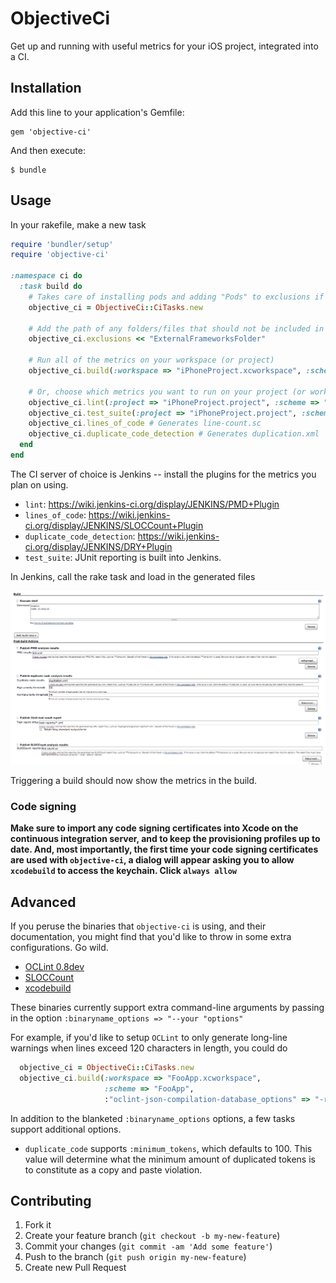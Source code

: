 # ObjectiveCi

Get up and running with useful metrics for your iOS project, integrated into a CI.

## Installation

Add this line to your application's Gemfile:

    gem 'objective-ci'

And then execute:

    $ bundle


## Usage

In your rakefile, make a new task

```ruby
require 'bundler/setup'
require 'objective-ci'

:namespace ci do
  :task build do
    # Takes care of installing pods and adding "Pods" to exclusions if Podfile is detected
    objective_ci = ObjectiveCi::CiTasks.new
    
    # Add the path of any folders/files that should not be included in the metrics
    objective_ci.exclusions << "ExternalFrameworksFolder"
    
    # Run all of the metrics on your workspace (or project)
    objective_ci.build(:workspace => "iPhoneProject.xcworkspace", :scheme => "iPhoneProjectReleaseScheme")
    
    # Or, choose which metrics you want to run on your project (or workspace)
    objective_ci.lint(:project => "iPhoneProject.project", :scheme => "iPhoneProjectReleaseScheme") # Generates lint.xml
    objective_ci.test_suite(:project => "iPhoneProject.project", :scheme => "iPhoneProjectReleaseScheme") # Generates test-reports/*.xml
    objective_ci.lines_of_code # Generates line-count.sc
    objective_ci.duplicate_code_detection # Generates duplication.xml
  end
end
```

The CI server of choice is Jenkins -- install the plugins for the metrics you plan on using.

* `lint`: https://wiki.jenkins-ci.org/display/JENKINS/PMD+Plugin
* `lines_of_code`: https://wiki.jenkins-ci.org/display/JENKINS/SLOCCount+Plugin
* `duplicate_code_detection`: https://wiki.jenkins-ci.org/display/JENKINS/DRY+Plugin
* `test_suite`: JUnit reporting is built into Jenkins.

In Jenkins, call the rake task and load in the generated files

![Jenkins Screenshot](/docs/jenkins-setup.jpg)

Triggering a build should now show the metrics in the build.

### Code signing

**Make sure to import any code signing certificates into Xcode on the continuous integration server, and to keep the provisioning profiles up to date. And, most importantly, the first time your code signing certificates are used with `objective-ci`, a dialog will appear asking you to allow `xcodebuild` to access the keychain. Click `always allow`**

## Advanced

If you peruse the binaries that `objective-ci` is using, and their documentation, you might find that you'd like to throw in some extra configurations. Go wild.

* [OCLint 0.8dev](http://docs.oclint.org/en/dev/)
* [SLOCCount](http://www.dwheeler.com/sloccount/)
* [xcodebuild](https://www.google.com/url?sa=f&rct=j&url=http://developer.apple.com/documentation/Darwin/Reference/ManPages/man1/xcodebuild.1.html&q=&esrc=s&ei=kB5mUvyQCbL62gWN8IGgAg&usg=AFQjCNG065ry1JvpdG4kiuAmQZTP-yotRQ)

These binaries currently support extra command-line arguments by passing in the option `:binaryname_options => "--your "options"`

For example, if you'd like to setup `OCLint` to only generate long-line warnings when lines exceed 120 characters in length, you could do
```ruby
  objective_ci = ObjectiveCi::CiTasks.new
  objective_ci.build(:workspace => "FooApp.xcworkspace",
                     :scheme => "FooApp",
                     :"oclint-json-compilation-database_options" => "-rc=LONG_LINE=120")
```

In addition to the blanketed `:binaryname_options` options, a few tasks support additional options.

* `duplicate_code` supports `:minimum_tokens`, which defaults to 100. This value will determine what the minimum amount of duplicated tokens is to constitute as a copy and paste violation.

## Contributing

1. Fork it
2. Create your feature branch (`git checkout -b my-new-feature`)
3. Commit your changes (`git commit -am 'Add some feature'`)
4. Push to the branch (`git push origin my-new-feature`)
5. Create new Pull Request
